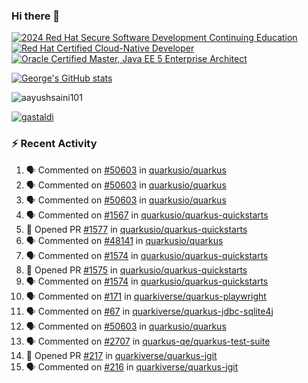 ### Hi there 👋

<!--START_SECTION:badges-->
[![2024 Red Hat Secure Software Development Continuing Education](https://images.credly.com/size/110x110/images/36a76b78-c5bf-45cf-ac2c-48c3825260c7/blob)](http://www.credly.com/badges/c86e9a17-d2c3-4554-b890-7d0521710eb6 "2024 Red Hat Secure Software Development Continuing Education")
[![Red Hat Certified Cloud-Native Developer](https://images.credly.com/size/110x110/images/12ef4e4e-3d8d-4caf-9ab1-858c5bcb9619/image.png)](http://www.credly.com/badges/b6402e31-0894-48e6-b488-e2e551dcc809 "Red Hat Certified Cloud-Native Developer")
[![Oracle Certified Master, Java EE 5 Enterprise Architect](https://images.credly.com/size/110x110/images/1fa3549c-674c-4779-b3d6-d7d64eac2c23/Oracle-Certification-badge_OC-Master.png)](http://www.credly.com/badges/2565574e-b81d-410e-ab7d-24666ddcbe00 "Oracle Certified Master, Java EE 5 Enterprise Architect")
<!--END_SECTION:badges-->

[![George's GitHub stats](https://github-readme-stats.vercel.app/api?username=gastaldi&show=reviews,prs_merged&hide=contribs,prs&theme=transparent&show_icons=true)](https://github.com/anuraghazra/github-readme-stats)

<p align="left"> <img src="https://komarev.com/ghpvc/?username=gastaldi&label=Profile%20views&color=0e75b6&style=for-the-badge" alt="aayushsaini101" /> </p>

<p align="left"> <a href="https://github.com/ryo-ma/github-profile-trophy"><img src="https://github-profile-trophy.vercel.app/?username=gastaldi" alt="gastaldi" /></a> </p>

### :zap: Recent Activity

<!--START_SECTION:activity-->
1. 🗣 Commented on [#50603](https://github.com/quarkusio/quarkus/pull/50603#issuecomment-3430463941) in [quarkusio/quarkus](https://github.com/quarkusio/quarkus)
2. 🗣 Commented on [#50603](https://github.com/quarkusio/quarkus/pull/50603#issuecomment-3430223241) in [quarkusio/quarkus](https://github.com/quarkusio/quarkus)
3. 🗣 Commented on [#50603](https://github.com/quarkusio/quarkus/pull/50603#issuecomment-3430197989) in [quarkusio/quarkus](https://github.com/quarkusio/quarkus)
4. 🗣 Commented on [#1567](https://github.com/quarkusio/quarkus-quickstarts/pull/1567#issuecomment-3426725188) in [quarkusio/quarkus-quickstarts](https://github.com/quarkusio/quarkus-quickstarts)
5. 💪 Opened PR [#1577](undefined) in [quarkusio/quarkus-quickstarts](https://github.com/quarkusio/quarkus-quickstarts)
6. 🗣 Commented on [#48141](https://github.com/quarkusio/quarkus/issues/48141#issuecomment-3425549933) in [quarkusio/quarkus](https://github.com/quarkusio/quarkus)
7. 🗣 Commented on [#1574](https://github.com/quarkusio/quarkus-quickstarts/pull/1574#issuecomment-3425491394) in [quarkusio/quarkus-quickstarts](https://github.com/quarkusio/quarkus-quickstarts)
8. 💪 Opened PR [#1575](undefined) in [quarkusio/quarkus-quickstarts](https://github.com/quarkusio/quarkus-quickstarts)
9. 🗣 Commented on [#1574](https://github.com/quarkusio/quarkus-quickstarts/pull/1574#issuecomment-3423340568) in [quarkusio/quarkus-quickstarts](https://github.com/quarkusio/quarkus-quickstarts)
10. 🗣 Commented on [#171](https://github.com/quarkiverse/quarkus-playwright/pull/171#issuecomment-3422372175) in [quarkiverse/quarkus-playwright](https://github.com/quarkiverse/quarkus-playwright)
11. 🗣 Commented on [#67](https://github.com/quarkiverse/quarkus-jdbc-sqlite4j/pull/67#issuecomment-3421894684) in [quarkiverse/quarkus-jdbc-sqlite4j](https://github.com/quarkiverse/quarkus-jdbc-sqlite4j)
12. 🗣 Commented on [#50603](https://github.com/quarkusio/quarkus/pull/50603#issuecomment-3418698802) in [quarkusio/quarkus](https://github.com/quarkusio/quarkus)
13. 🗣 Commented on [#2707](https://github.com/quarkus-qe/quarkus-test-suite/pull/2707#issuecomment-3412676240) in [quarkus-qe/quarkus-test-suite](https://github.com/quarkus-qe/quarkus-test-suite)
14. 💪 Opened PR [#217](undefined) in [quarkiverse/quarkus-jgit](https://github.com/quarkiverse/quarkus-jgit)
15. 🗣 Commented on [#216](https://github.com/quarkiverse/quarkus-jgit/pull/216#issuecomment-3412599378) in [quarkiverse/quarkus-jgit](https://github.com/quarkiverse/quarkus-jgit)
<!--END_SECTION:activity-->
